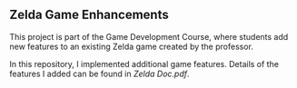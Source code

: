 ## Zelda Game Enhancements


This project is part of the Game Development Course, where students add new features to an existing Zelda game created by the professor.

In this repository, I implemented additional game features. Details of the features I added can be found in _Zelda Doc.pdf_.
